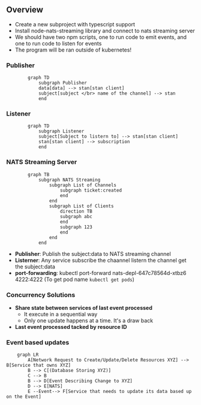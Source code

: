 ## Overview
- Create a new subproject with typescript support
- Install node-nats-streaming library and connect to nats streaming server
- We should have two npm scripts, one to run code to emit events, and one to run code to listen for events
- The program will be ran outside of kubernetes!

### Publisher

``` mermaid
        graph TD
            subgraph Publisher
            data[data] --> stan[stan client]
            subject[subject </br> name of the channel] --> stan
            end
```

### Listener


``` mermaid
        graph TD
            subgraph Listener
            subject[Subject to listern to] --> stan[stan client]
            stan[stan client] --> subscription
            end
```

### NATS Streaming Server

``` mermaid
        graph TB
            subgraph NATS Streaming
                subgraph List of Channels
                    subgraph ticket:created
                    end
                end
                subgraph List of Clients
                    direction TB
                    subgraph abc
                    end
                    subgraph 123
                    end
                end
            end
```

- **Publisher**: Publish the subject:data to NATS streaming channel
- **Listerner**: Any service subscribe the chaannel listern the channel get the subject:data
- **port-forwarding**: kubectl port-forward nats-depl-647c78564d-xtbz6 4222:4222 (To get pod name `kubectl get pods`)

### Concurrency Solutions
- **Share state between services of last event processed**
    - It execute in a sequential way
    - Only one update happens at a time. It's a draw back
- **Last event processed tacked by resource ID**

### Event based updates

```mermaid
    graph LR
        A[Network Request to Create/Update/Delete Resources XYZ] --> B[Service that owns XYZ]
        B --> C[(Database Storing XYZ)]
        C --> B
        B --> D[Event Describing Change to XYZ]
        D --> E[NATS]
        E --Event--> F[Service that needs to update its data based up on the Event]

```

